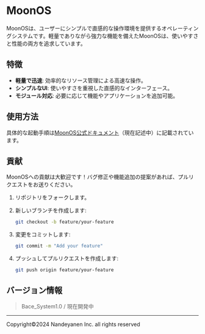 # MoonOS

MoonOSは、ユーザーにシンプルで直感的な操作環境を提供するオペレーティングシステムです。軽量でありながら強力な機能を備えたMoonOSは、使いやすさと性能の両方を追求しています。

## 特徴

- **軽量で迅速**: 効率的なリソース管理による高速な操作。
- **シンプルなUI**: 使いやすさを重視した直感的なインターフェース。
- **モジュール対応**: 必要に応じて機能やアプリケーションを追加可能。

## 使用方法
具体的な起動手順は[MoonOS公式ドキュメント](https://nandeyanen.ie-t.net/install)（現在記述中）に記載されています。


## 貢献

MoonOSへの貢献は大歓迎です！バグ修正や機能追加の提案があれば、プルリクエストをお送りください。

1. リポジトリをフォークします。
2. 新しいブランチを作成します:
    ```bash
    git checkout -b feature/your-feature
    ```

3. 変更をコミットします:
    ```bash
    git commit -m "Add your feature"
    ```

4. プッシュしてプルリクエストを作成します:
    ```bash
    git push origin feature/your-feature
    ```
    
## バージョン情報
> Bace_System1.0 / 現在開発中

******
Copyright©2024 Nandeyanen Inc. all rights reserved

